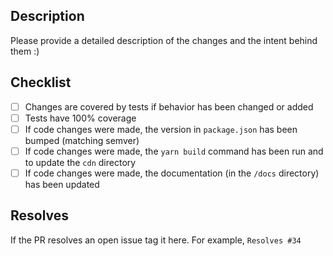 ## Description

Please provide a detailed description of the changes and the intent behind them :)

## Checklist

- [ ] Changes are covered by tests if behavior has been changed or added
- [ ] Tests have 100% coverage
- [ ] If code changes were made, the version in `package.json` has been bumped (matching semver)
- [ ] If code changes were made, the `yarn build` command has been run and to update the `cdn` directory
- [ ] If code changes were made, the documentation (in the `/docs` directory) has been updated

## Resolves

If the PR resolves an open issue tag it here. For example, `Resolves #34`
